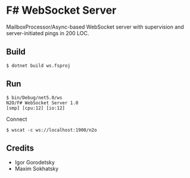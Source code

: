 F# WebSocket Server
===================

MailboxProcessor/Async-based WebSocket server with supervision and server-initiated pings in 200 LOC.

Build
-----

```
$ dotnet build ws.fsproj
```

Run
---

```
$ bin/Debug/net5.0/ws
N2O/F# WebSocket Server 1.0
[smp] [cpu:12] [io:12]
```

Connect

```
$ wscat -c ws://localhost:1900/n2o
```

Credits
-------

* Igor Gorodetsky
* Maxim Sokhatsky
